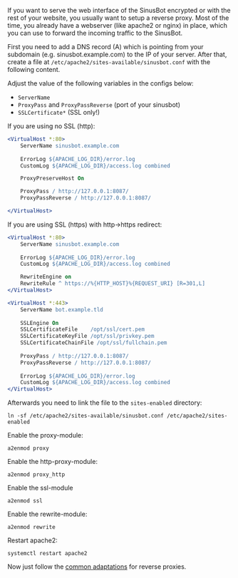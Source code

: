 If you want to serve the web interface of the SinusBot encrypted or with the rest of your website, you usually want to setup a reverse proxy. Most of the time, you already have a webserver (like apache2 or nginx) in place, which you can use to forward the incoming traffic to the SinusBot.

First you need to add a DNS record (A) which is pointing from your subdomain (e.g. sinusbot.example.com) to the IP of your server. After that, create a file at `/etc/apache2/sites-available/sinusbot.conf` with the following content.

Adjust the value of the following variables in the configs below:

- `ServerName`
- `ProxyPass` and `ProxyPassReverse` (port of your sinusbot)
- `SSLCertificate*` (SSL only!)

<!-- TODO: check if websockets work -->

If you are using no SSL (http):

```apache
<VirtualHost *:80>
    ServerName sinusbot.example.com
    
    ErrorLog ${APACHE_LOG_DIR}/error.log
    CustomLog ${APACHE_LOG_DIR}/access.log combined

    ProxyPreserveHost On

    ProxyPass / http://127.0.0.1:8087/
    ProxyPassReverse / http://127.0.0.1:8087/

</VirtualHost>
```

If you are using SSL (https) with http->https redirect:

```apache
<VirtualHost *:80>
    ServerName sinusbot.example.com
    
    ErrorLog ${APACHE_LOG_DIR}/error.log
    CustomLog ${APACHE_LOG_DIR}/access.log combined

    RewriteEngine on
    RewriteRule ^ https://%{HTTP_HOST}%{REQUEST_URI} [R=301,L]
</VirtualHost>

<VirtualHost *:443>
    ServerName bot.example.tld
    
    SSLEngine On
    SSLCertificateFile    /opt/ssl/cert.pem
    SSLCertificateKeyFile /opt/ssl/privkey.pem
    SSLCertificateChainFile /opt/ssl/fullchain.pem
    
    ProxyPass / http://127.0.0.1:8087/
    ProxyPassReverse / http://127.0.0.1:8087/
    
    ErrorLog ${APACHE_LOG_DIR}/error.log
    CustomLog ${APACHE_LOG_DIR}/access.log combined
</VirtualHost>
```

Afterwards you need to link the file to the `sites-enabled` directory:

`ln -sf /etc/apache2/sites-available/sinusbot.conf /etc/apache2/sites-enabled`

Enable the proxy-module:

`a2enmod proxy`

Enable the http-proxy-module:

`a2enmod proxy_http`

Enable the ssl-module

`a2enmod ssl`

Enable the rewrite-module:

`a2enmod rewrite`

Restart apache2:

`systemctl restart apache2`

Now just follow the [common adaptations](common-adaptations.md) for reverse proxies.

